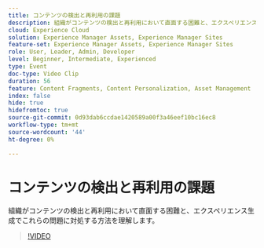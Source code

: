 ```yaml
---
title: コンテンツの検出と再利用の課題
description: 組織がコンテンツの検出と再利用において直面する困難と、エクスペリエンス生成でこれらの問題に対処する方法を理解します。
cloud: Experience Cloud
solution: Experience Manager Assets, Experience Manager Sites
feature-set: Experience Manager Assets, Experience Manager Sites
role: User, Leader, Admin, Developer
level: Beginner, Intermediate, Experienced
type: Event
doc-type: Video Clip
duration: 56
feature: Content Fragments, Content Personalization, Asset Management
index: false
hide: true
hidefromtoc: true
source-git-commit: 0d93dab6ccdae1420589a00f3a46eef10bc16ec8
workflow-type: tm+mt
source-wordcount: '44'
ht-degree: 0%

---
```



# コンテンツの検出と再利用の課題

組織がコンテンツの検出と再利用において直面する困難と、エクスペリエンス生成でこれらの問題に対処する方法を理解します。

>[!VIDEO](https://video.tv.adobe.com/v/3459243/?learn=on&enablevpops)
